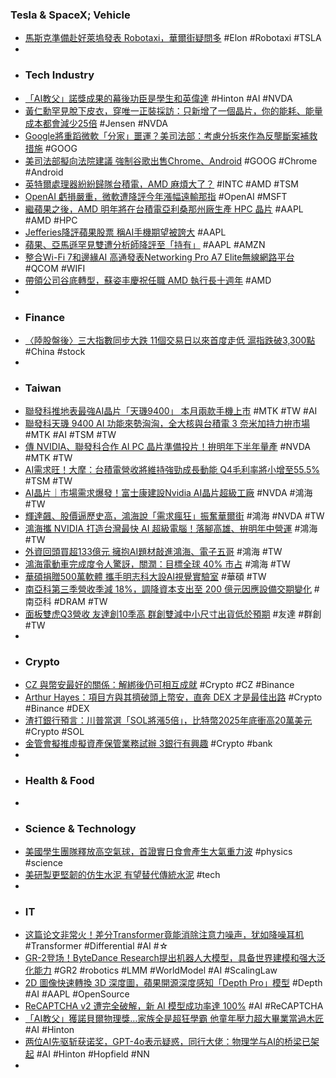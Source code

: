 ### Tesla & SpaceX; Vehicle
- [馬斯克準備赴好萊塢發表 Robotaxi，華爾街疑問多](https://technews.tw/2024/10/09/teslas-robotaxi-to-face-questions/) #Elon #Robotaxi #TSLA
-
- ### Tech Industry
- [「AI教父」諾獎成果的幕後功臣是學生和英偉達](https://zh.cn.nikkei.com/industry/scienceatechnology/56882-2024-10-09-09-55-53.html) #Hinton #AI #NVDA
- [黃仁勳罕見脫下皮衣，穿唯一正裝採訪：只新增了一個晶片，你的能耗、能量成本都會減少25倍](https://hao.cnyes.com/post/113202) #Jensen #NVDA
- [Google將重蹈微軟「分家」噩運？美司法部：考慮分拆來作為反壟斷案補救措施](https://news.cnyes.com/news/id/5736817) #GOOG
- [美司法部擬向法院建議 強制谷歌出售Chrome、Android](https://news.cnyes.com/news/id/5737011) #GOOG #Chrome #Android
- [英特爾處理器紛紛歸隊台積電，AMD 麻煩大了？](https://technews.tw/2024/10/09/amd-intel-tsmc/) #INTC #AMD #TSM
- [OpenAI 虧損嚴重，微軟遭降評今年漲幅遠輸那指](https://finance.technews.tw/2024/10/09/openai-microsoft-stock-price/) #OpenAI #MSFT
- [繼蘋果之後，AMD 明年將在台積電亞利桑那州廠生產 HPC 晶片](https://technews.tw/2024/10/08/amd-will-become-tsmcs-next-major-customer-in-arizona/) #AAPL #AMD #HPC
- [Jefferies降評蘋果股票 稱AI手機期望被誇大](https://news.cnyes.com/news/id/5734505) #AAPL
- [蘋果、亞馬遜罕見雙遭分析師降評至「持有」](https://money.udn.com/money/story/5599/8278309) #AAPL #AMZN
- [整合Wi-Fi 7和邊緣AI 高通發表Networking Pro A7 Elite無線網路平台](https://www.sogi.com.tw/articles/qualcomm/6263122) #QCOM #WIFI
- [帶領公司谷底轉型，蘇姿丰慶祝任職 AMD 執行長十週年](https://technews.tw/2024/10/09/lisa-su-amd-ceo/) #AMD
-
- ### Finance
- [〈陸股盤後〉三大指數同步大跌 11個交易日以來首度走低 滬指跌破3,300點](https://news.cnyes.com/news/id/5736831) #China #stock
-
- ### Taiwan
- [聯發科推地表最強AI晶片「天璣9400」 本月兩款手機上市](https://tw.news.yahoo.com/聯發科推地表最強ai晶片-天璣9400-本月兩款手機上市-054656068.html) #MTK #TW #AI
- [聯發科天璣 9400 AI 功能來勢洶洶，全大核與台積電 3 奈米加持力拚市場](https://technews.tw/2024/10/09/mediatek-dimensity-9400-ai-features-are-coming-in-droves/) #MTK #AI #TSM #TW
- [傳 NVIDIA、聯發科合作 AI PC 晶片準備投片！拚明年下半年量產](https://technews.tw/2024/10/09/nvidia-mediatek-3nm-ai-pc-cpu/) #NVDA #MTK #TW
- [AI需求旺！大摩：台積電營收將維持強勁成長動能 Q4毛利率將小增至55.5%](https://news.cnyes.com/news/id/5737941) #TSM #TW
- [AI晶片｜市場需求爆發！富士康建設Nvidia AI晶片超級工廠](https://uanalyze.com.tw/articles/588237205) #NVDA #鴻海 #TW
- [輝達飆、股價逼歷史高，鴻海說「需求瘋狂」振奮華爾街](https://finance.technews.tw/2024/10/09/nvidias-stock-is-closing-in-on-a-record/) #鴻海 #NVDA #TW
- [鴻海攜 NVIDIA 打造台灣最快 AI 超級電腦！落腳高雄、拚明年中營運](https://technews.tw/2024/10/09/foxconn-and-nvidia-taiwan-fastest-ai-supercomputer/) #鴻海 #TW
- [外資回頭買超133億元 擁抱AI題材敲進鴻海、電子五哥](https://news.cnyes.com/news/id/5738400) #鴻海 #TW
- [鴻海電動車完成度令人驚訝，關潤：目標全球 40% 市占](https://technews.tw/2024/10/09/foxconn-electric-car-global-market-share/) #鴻海 #TW
- [華碩捐贈500萬軟體 攜手明志科大設AI視覺實驗室](https://news.cnyes.com/news/id/5737914) #華碩 #TW
- [南亞科第三季營收季減 18%，調降資本支出至 200 億元因應設備交期變化](https://finance.technews.tw/2024/10/09/nanyas-third-quarter-revenue-fell-18-quarter-on-quarter/) #南亞科 #DRAM #TW
- [面板雙虎Q3營收 友達創10季高 群創雙減中小尺寸出貨低於預期](https://news.cnyes.com/news/id/5738098) #友達 #群創 #TW
-
- ### Crypto
- [CZ 與幣安最好的關係：解綁後仍可相互成就](https://www.blocktempo.com/czs-best-relationship-with-binance/) #Crypto #CZ #Binance
- [Arthur Hayes：項目方與其擠破頭上幣安，直奔 DEX 才是最佳出路](https://www.blocktempo.com/arthur-hayes-on-pvp/) #Crypto #Binance #DEX
- [渣打銀行預言：川普當選「SOL將漲5倍」，比特幣2025年底衝高20萬美元](https://www.blocktempo.com/standard-chartered-trump-win-could-quintuple-sol-outpacing-eth-and-btc/) #Crypto #SOL
- [金管會擬推虛擬資產保管業務試辦 3銀行有興趣](https://news.cnyes.com/news/id/5736298) #Crypto #bank
-
- ### Health & Food
-
- ### Science & Technology
- [美國學生團隊釋放高空氣球，首證實日食會產生大氣重力波](https://technews.tw/2024/10/08/atmospheric-gravity-wave/) #physics #science
- [美研製更堅韌的仿生水泥 有望替代傳統水泥](https://www.epochtimes.com/b5/24/10/7/n14345907.htm) #tech
-
- ### IT
- [这篇论文非常火！差分Transformer竟能消除注意力噪声，犹如降噪耳机](https://www.jiqizhixin.com/articles/2024-10-09-6) #Transformer #Differential #AI #☆
- [GR-2登场！ByteDance Research提出机器人大模型，具备世界建模和强大泛化能力](https://www.jiqizhixin.com/articles/2024-10-09-7) #GR2 #robotics #LMM #WorldModel #AI #ScalingLaw
- [2D 圖像快速轉換 3D 深度圖，蘋果開源深度感知「Depth Pro」模型](https://technews.tw/2024/10/08/apple-researchers-present-a-foundation-model-for-zero-shot-metric-monocular-depth-estimation/) #Depth #AI #AAPL #OpenSource
- [ReCAPTCHA v2 遭完全破解，新 AI 模型成功率達 100%](https://infosecu.technews.tw/2024/10/08/scientists-made-an-ai-model-that-beats-captchas-every-single-time/) #AI #ReCAPTCHA
- [「AI教父」獲諾貝爾物理獎…家族全是超狂學霸 他童年壓力超大畢業當過木匠](https://tw.news.yahoo.com/ai教父-獲諾貝爾物理獎-家族全是超狂學霸-他童年壓力超大畢業當過木匠-235631433.html) #AI #Hinton
- [两位AI先驱斩获诺奖，GPT-4o表示疑惑，同行大佬：物理学与AI的桥梁已架起](https://www.jiqizhixin.com/articles/2024-10-09-4) #AI #Hinton #Hopfield #NN
-